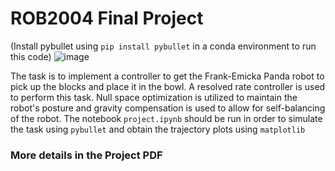 # ROB2004 Final Project
(Install pybullet using ``` pip install pybullet ``` in a conda environment to run this code)
![image](https://github.com/akramekhairi/ROB2004-FinalProject/assets/84908314/e24354f3-6204-4340-bfcb-2aedcd543996)

The task is to implement a controller to get the Frank-Emicka Panda robot to pick up the blocks and place it in the bowl.
A resolved rate controller is used to perform this task. Null space optimization is utilized to maintain the robot's posture and gravity compensation is used to allow for self-balancing of the robot.
The notebook ```project.ipynb``` should be run in order to simulate the task using ```pybullet``` and obtain the trajectory plots using ```matplotlib``` 
### More details in the Project PDF
